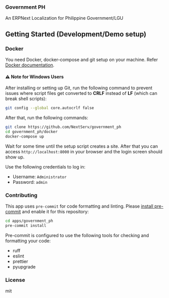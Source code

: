 ### Government PH

An ERPNext Localization for Philippine Government/LGU

## Getting Started (Development/Demo setup)

### Docker

You need Docker, docker-compose and git setup on your machine. Refer [Docker documentation](https://docs.docker.com/).

#### ⚠️ Note for Windows Users

After installing or setting up Git, run the following command to prevent issues where script files get converted to **CRLF** instead of **LF** (which can break shell scripts):

```bash
git config --global core.autocrlf false

```

After that, run the following commands:

```bash
git clone https://github.com/NextServ/government_ph
cd government_ph/docker
docker-compose up
```

Wait for some time until the setup script creates a site. After that you can access `http://localhost:8000` in your browser and the login screen should show up.

Use the following credentials to log in:

- Username: `Administrator`
- Password: `admin`

### Contributing

This app uses `pre-commit` for code formatting and linting. Please [install pre-commit](https://pre-commit.com/#installation) and enable it for this repository:

```bash
cd apps/government_ph
pre-commit install
```

Pre-commit is configured to use the following tools for checking and formatting your code:

- ruff
- eslint
- prettier
- pyupgrade

### License

mit
